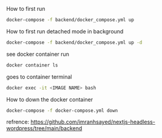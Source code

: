 How to first run

```bash
docker-compose -f backend/docker_compose.yml up
```
How to first run detached mode in background

```bash
docker-compose -f backend/docker_compose.yml up -d
```

see docker container run

```bash
docker container ls
```

goes to container terminal

```bash
docker exec -it <IMAGE NAME> bash
```

How to down the docker container 

```bash
docker-compose -f docker-compose.yml down
```

refrence: https://github.com/imranhsayed/nextjs-headless-wordpress/tree/main/backend